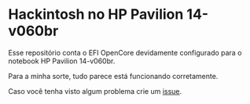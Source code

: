 # Hackintosh no HP Pavilion 14-v060br
Esse repositório conta o EFI OpenCore devidamente configurado para o notebook HP Pavilion 14-v060br.

Para a minha sorte, tudo parece está funcionando corretamente.

Caso você tenha visto algum problema crie um [issue](https://github.com/1ukidev/14-v060br-hackintosh/issues/new).
